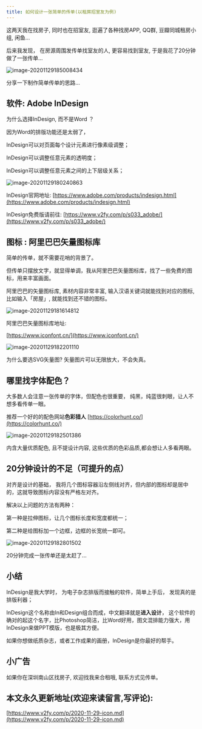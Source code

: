 ```yaml
---
title: 如何设计一张简单的传单(以租房招室友为例)
---
```


这两天我在找房子, 同时也在招室友, 逛遍了各种找房APP, QQ群, 豆瓣同城租房小组, 闲鱼...



后来我发现， 在房源周围发传单找室友的人,  更容易找到室友, 于是我花了20分钟做了一张传单...

![image-20201129185008434](https://www.v2fy.com/asset/0i/jikemiji/jikemiji-md/2020-11-29-icon.assets/image-20201129185008434.png)

分享一下制作简单传单的思路...




## 软件: Adobe InDesign



为什么选择InDesign, 而不是Word ？

因为Word的排版功能还是太弱了，

InDesign可以对页面每个设计元素进行像素级调整；

InDesign可以调整任意元素的透明度；

InDesign可以调整任意元素之间的上下层级关系；



![image-20201129180240863](https://www.v2fy.com/asset/0i/jikemiji/jikemiji-md/2020-11-29-icon.assets/image-20201129180240863.png)



InDesign官网地址: [https://www.adobe.com/products/indesign.html](https://www.adobe.com/products/indesign.html)



InDesign免费版请前往: [https://www.v2fy.com/p/s033_adobe/](https://www.v2fy.com/p/s033_adobe/)





## 图标 : 阿里巴巴矢量图标库



简单的传单，就不需要花哨的背景了。



但传单只摆放文字，就显得单调，我从阿里巴巴矢量图标库，找了一些免费的图标，用来丰富画面。



阿里巴巴的矢量图标库, 素材内容非常丰富, 输入汉语关键词就能找到对应的图标, 比如输入「房屋」,  就能找到还不错的图标。







![image-20201129181614812](https://www.v2fy.com/asset/0i/jikemiji/jikemiji-md/2020-11-29-icon.assets/image-20201129181614812.png)



阿里巴巴矢量图标库地址:

[https://www.iconfont.cn/](https://www.iconfont.cn/)



![image-20201129182201110](https://www.v2fy.com/asset/0i/jikemiji/jikemiji-md/2020-11-29-icon.assets/image-20201129182201110.png)



为什么要选SVG矢量图?  矢量图片可以无限放大，不会失真。





## 哪里找字体配色？



大多数人会注意一张传单的字体，但配色也很重要， 纯黑，纯蓝很刺眼，让人不想多看传单一眼。



推荐一个好的的配色网站**色彩猎人**  [https://colorhunt.co/](https://colorhunt.co/)



![image-20201129182501386](https://www.v2fy.com/asset/0i/jikemiji/jikemiji-md/2020-11-29-icon.assets/image-20201129182501386.png)



内含大量优质配色,  且不提设计内容,  这些优质的色彩品质,都会想让人多看两眼。







## 20分钟设计的不足（可提升的点）

对齐是设计的基础， 我将几个图标容器沿左侧线对齐，但内部的图标却是居中的，这就导致图标内容没有严格左对齐。



解决以上问题的方法有两种：

第一种是拉伸图标，让几个图标长度和宽度都统一；

第二种是给图标加一个边框，边框的长宽统一即可。



![image-20201129182801502](https://www.v2fy.com/asset/0i/jikemiji/jikemiji-md/2020-11-29-icon.assets/image-20201129182801502.png)



20分钟完成一张传单还是太赶了...



## 小结



InDesign是我大学时， 为电子杂志排版而接触的软件，简单上手后， 发现真的是排版利器；

InDesign这个名称由In和Design组合而成，中文翻译就是**进入设计**， 这个软件的确对的起这个名字，比Photoshop简洁，比Word好用，图文混排能力强大，用InDesign来做PPT模版，也是极其方便。

如果你想做纸质杂志，或者工作成果的画册，InDesign是你最好的帮手。



## 小广告



如果你在深圳南山区找房子, 欢迎找我来合租哦, 联系方式见传单。
## 本文永久更新地址(欢迎来读留言,写评论):

[https://www.v2fy.com/p/2020-11-29-icon.md](https://www.v2fy.com/p/2020-11-29-icon.md)
